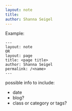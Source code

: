 ```yaml
---
layout: note
title: 
author: Shanna Seigel
---
```



Example:

```
---
layout: note
OR
layout: page
title: <page title>
author: Shanna Seigel
permalink: /<name>
---
```

possible info to include:
- date
- blog?
- class or category or tags?

